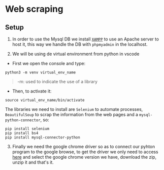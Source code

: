 # Web scraping

## Setup
1. In order to use the Mysql DB we install [`XAMPP`](https://www.apachefriends.org/es/index.html) to use an Apache server to host it, this way we handle the DB with ``phpmyadmin`` in the localhost.

2. We will be using de virtual environment from python in vscode
- First we open the console and type:
```
python3 -m venv virtual_env_name
```
> -m: used to indicate the use of a library
- Then, to activate it:
```
source virtual_env_name/bin/activate
```
The libraries we need to install are `Selenium` to automate processes, `BeautifulSoup` to scrap the information from the web pages and a ``mysql-python-connector``, so:
```
pip install selenium
pip install bs4
pip install mysql-connector-python
```
3. Finally we need the google chrome driver so as to connect our pyhton program to the google browse, to get the driver we only need to access [here](https://sites.google.com/chromium.org/driver/downloads) and select the google chrome version we have, download the zip, unzip it and that's it.
